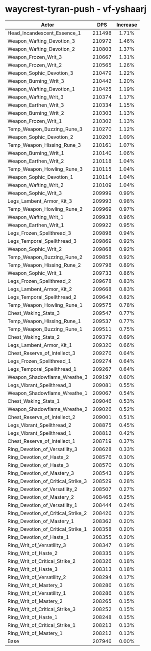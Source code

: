 # waycrest-tyran-push - vf-yshaarj
| Actor | DPS | Increase |
|---|:---:|:---:|
|Head_Incandescent_Essence_1|211498|1.71%|
|Weapon_Wafting_Devotion_3|210972|1.46%|
|Weapon_Wafting_Devotion_2|210803|1.37%|
|Weapon_Frozen_Writ_3|210667|1.31%|
|Weapon_Frozen_Writ_2|210565|1.26%|
|Weapon_Sophic_Devotion_3|210479|1.22%|
|Weapon_Burning_Writ_3|210442|1.20%|
|Weapon_Wafting_Devotion_1|210425|1.19%|
|Weapon_Wafting_Writ_3|210374|1.17%|
|Weapon_Earthen_Writ_3|210334|1.15%|
|Weapon_Burning_Writ_2|210303|1.13%|
|Weapon_Frozen_Writ_1|210302|1.13%|
|Temp_Weapon_Buzzing_Rune_3|210270|1.12%|
|Weapon_Sophic_Devotion_2|210203|1.09%|
|Temp_Weapon_Hissing_Rune_3|210161|1.07%|
|Weapon_Burning_Writ_1|210140|1.06%|
|Weapon_Earthen_Writ_2|210118|1.04%|
|Temp_Weapon_Howling_Rune_3|210115|1.04%|
|Weapon_Sophic_Devotion_1|210114|1.04%|
|Weapon_Wafting_Writ_2|210109|1.04%|
|Weapon_Sophic_Writ_3|209999|0.99%|
|Legs_Lambent_Armor_Kit_3|209993|0.98%|
|Temp_Weapon_Howling_Rune_2|209969|0.97%|
|Weapon_Wafting_Writ_1|209938|0.96%|
|Weapon_Earthen_Writ_1|209922|0.95%|
|Legs_Frozen_Spellthread_3|209898|0.94%|
|Legs_Temporal_Spellthread_3|209869|0.92%|
|Weapon_Sophic_Writ_2|209868|0.92%|
|Temp_Weapon_Buzzing_Rune_2|209858|0.92%|
|Temp_Weapon_Hissing_Rune_2|209798|0.89%|
|Weapon_Sophic_Writ_1|209733|0.86%|
|Legs_Frozen_Spellthread_2|209678|0.83%|
|Legs_Lambent_Armor_Kit_2|209668|0.83%|
|Legs_Temporal_Spellthread_2|209643|0.82%|
|Temp_Weapon_Howling_Rune_1|209575|0.78%|
|Chest_Waking_Stats_3|209547|0.77%|
|Temp_Weapon_Hissing_Rune_1|209537|0.77%|
|Temp_Weapon_Buzzing_Rune_1|209511|0.75%|
|Chest_Waking_Stats_2|209379|0.69%|
|Legs_Lambent_Armor_Kit_1|209320|0.66%|
|Chest_Reserve_of_Intellect_3|209276|0.64%|
|Legs_Frozen_Spellthread_1|209274|0.64%|
|Legs_Temporal_Spellthread_1|209267|0.64%|
|Weapon_Shadowflame_Wreathe_3|209197|0.60%|
|Legs_Vibrant_Spellthread_3|209081|0.55%|
|Weapon_Shadowflame_Wreathe_1|209067|0.54%|
|Chest_Waking_Stats_1|209046|0.53%|
|Weapon_Shadowflame_Wreathe_2|209026|0.52%|
|Chest_Reserve_of_Intellect_2|209001|0.51%|
|Legs_Vibrant_Spellthread_2|208875|0.45%|
|Legs_Vibrant_Spellthread_1|208812|0.42%|
|Chest_Reserve_of_Intellect_1|208719|0.37%|
|Ring_Devotion_of_Versatility_3|208628|0.33%|
|Ring_Devotion_of_Haste_2|208576|0.30%|
|Ring_Devotion_of_Haste_3|208570|0.30%|
|Ring_Devotion_of_Mastery_3|208543|0.29%|
|Ring_Devotion_of_Critical_Strike_3|208529|0.28%|
|Ring_Devotion_of_Versatility_2|208507|0.27%|
|Ring_Devotion_of_Mastery_2|208465|0.25%|
|Ring_Devotion_of_Versatility_1|208444|0.24%|
|Ring_Devotion_of_Critical_Strike_2|208426|0.23%|
|Ring_Devotion_of_Mastery_1|208362|0.20%|
|Ring_Devotion_of_Critical_Strike_1|208358|0.20%|
|Ring_Devotion_of_Haste_1|208355|0.20%|
|Ring_Writ_of_Versatility_3|208347|0.19%|
|Ring_Writ_of_Haste_2|208335|0.19%|
|Ring_Writ_of_Critical_Strike_2|208326|0.18%|
|Ring_Writ_of_Haste_3|208313|0.18%|
|Ring_Writ_of_Versatility_2|208294|0.17%|
|Ring_Writ_of_Mastery_3|208286|0.16%|
|Ring_Writ_of_Versatility_1|208286|0.16%|
|Ring_Writ_of_Mastery_2|208265|0.15%|
|Ring_Writ_of_Critical_Strike_3|208252|0.15%|
|Ring_Writ_of_Haste_1|208248|0.15%|
|Ring_Writ_of_Critical_Strike_1|208213|0.13%|
|Ring_Writ_of_Mastery_1|208212|0.13%|
|Base|207946|0.00%|
